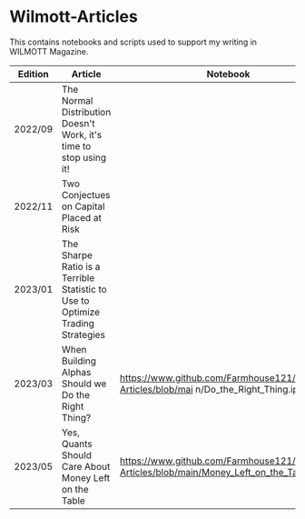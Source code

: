 # Wilmott-Articles
This contains notebooks and scripts used to support my writing in WILMOTT Magazine.

| Edition | Article                                                                       | Notebook |
|---------|-------------------------------------------------------------------------------|----------|
| 2022/09 | The Normal Distribution Doesn't Work, it's time to stop using it!             ||
| 2022/11 | Two Conjectues on Capital Placed at Risk                                      ||
| 2023/01 | The Sharpe Ratio is a Terrible Statistic to Use to Optimize Trading Strategies||
| 2023/03 | When Building Alphas Should we Do the Right Thing?                            |https://www.github.com/Farmhouse121/Wilmott-Articles/blob/mai n/Do_the_Right_Thing.ipynb|
| 2023/05 | Yes, Quants Should Care About Money Left on the Table                         |https://www.github.com/Farmhouse121/Wilmott-Articles/blob/main/Money_Left_on_the_Table.ipynb|
